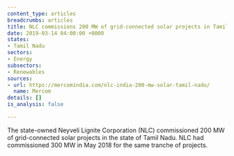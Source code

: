 ```yaml
---
content_type: articles
breadcrumbs: articles
title: NLC commissions 200 MW of grid-connected solar projects in Tamil Nadu
date: 2019-03-14 04:00:00 +0000
states:
- Tamil Nadu
sectors:
- Energy
subsectors:
- Renewables
sources:
- url: https://mercomindia.com/nlc-india-200-mw-solar-tamil-nadu/
  name: Mercom
details: []
is_analysis: false

---
```

The state-owned Neyveli Lignite Corporation (NLC) commissioned 200 MW of grid-connected solar projects in the state of Tamil Nadu. NLC had commissioned 300 MW in May 2018 for the same tranche of projects.